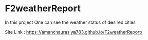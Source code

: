 # F2weatherReport
In this project One can see the weather status of desired cities

Site Link : https://amanchaurasiya783.github.io/F2weatherReport/
